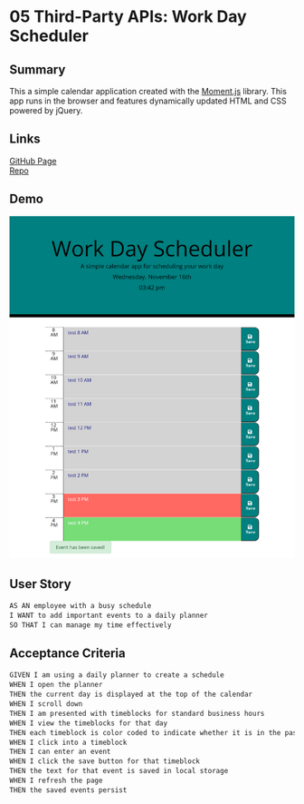 # 05 Third-Party APIs: Work Day Scheduler

## Summary

This a simple calendar application created with the [Moment.js](https://momentjs.com/) library. This app runs in the browser and features dynamically updated HTML and CSS powered by jQuery.

## Links 

[GitHub Page](https://ilavine.github.io/work-day-schedule/)
<br>
[Repo](https://github.com/ilavine/work-day-schedule)

## Demo 

![A user clicks on slots on the color-coded calendar and edits the events.](Assets/demo.png)

## User Story

```md
AS AN employee with a busy schedule
I WANT to add important events to a daily planner
SO THAT I can manage my time effectively
```

## Acceptance Criteria

```md
GIVEN I am using a daily planner to create a schedule
WHEN I open the planner
THEN the current day is displayed at the top of the calendar
WHEN I scroll down
THEN I am presented with timeblocks for standard business hours
WHEN I view the timeblocks for that day
THEN each timeblock is color coded to indicate whether it is in the past, present, or future
WHEN I click into a timeblock
THEN I can enter an event
WHEN I click the save button for that timeblock
THEN the text for that event is saved in local storage
WHEN I refresh the page
THEN the saved events persist
```



